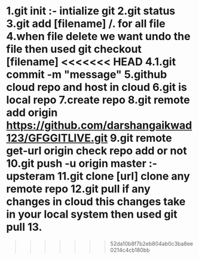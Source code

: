 <!-- git cmd -->
1.git init :- intialize git
2.git status
3.git add [filename] /. for all file
4.when file delete we want undo the file then used git checkout [filename]
<<<<<<< HEAD
4.1.git commit -m "message"
5.github cloud repo and host in cloud
6.git is local repo
7.create repo
8.git remote add origin https://github.com/darshangaikwad123/GFGGITLIVE.git
9.git remote get-url origin check repo add or not
10.git push -u origin master :- upsteram
11.git clone [url] clone any remote repo
12.git pull if any changes in cloud this changes take in your local system then used git pull
13.
=======
>>>>>>> 52da10b8f7b2eb804ab0c3ba8ee0214c4cb180bb
